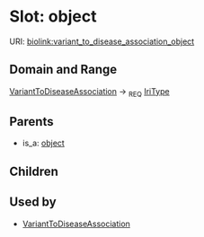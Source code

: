 # Slot: object




URI: [biolink:variant_to_disease_association_object](https://w3id.org/biolink/vocab/variant_to_disease_association_object)
## Domain and Range

[VariantToDiseaseAssociation](VariantToDiseaseAssociation.md) ->  <sub>REQ</sub> [IriType](IriType.md)
## Parents

 *  is_a: [object](object.md)
## Children

## Used by

 * [VariantToDiseaseAssociation](VariantToDiseaseAssociation.md)
